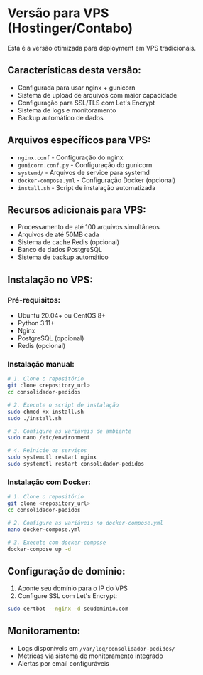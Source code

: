 # Versão para VPS (Hostinger/Contabo)

Esta é a versão otimizada para deployment em VPS tradicionais.

## Características desta versão:
- Configurada para usar nginx + gunicorn
- Sistema de upload de arquivos com maior capacidade
- Configuração para SSL/TLS com Let's Encrypt
- Sistema de logs e monitoramento
- Backup automático de dados

## Arquivos específicos para VPS:
- `nginx.conf` - Configuração do nginx
- `gunicorn.conf.py` - Configuração do gunicorn
- `systemd/` - Arquivos de service para systemd
- `docker-compose.yml` - Configuração Docker (opcional)
- `install.sh` - Script de instalação automatizada

## Recursos adicionais para VPS:
- Processamento de até 100 arquivos simultâneos
- Arquivos de até 50MB cada
- Sistema de cache Redis (opcional)
- Banco de dados PostgreSQL
- Sistema de backup automático

## Instalação no VPS:

### Pré-requisitos:
- Ubuntu 20.04+ ou CentOS 8+
- Python 3.11+
- Nginx
- PostgreSQL (opcional)
- Redis (opcional)

### Instalação manual:
```bash
# 1. Clone o repositório
git clone <repository_url>
cd consolidador-pedidos

# 2. Execute o script de instalação
sudo chmod +x install.sh
sudo ./install.sh

# 3. Configure as variáveis de ambiente
sudo nano /etc/environment

# 4. Reinicie os serviços
sudo systemctl restart nginx
sudo systemctl restart consolidador-pedidos
```

### Instalação com Docker:
```bash
# 1. Clone o repositório
git clone <repository_url>
cd consolidador-pedidos

# 2. Configure as variáveis no docker-compose.yml
nano docker-compose.yml

# 3. Execute com docker-compose
docker-compose up -d
```

## Configuração de domínio:
1. Aponte seu domínio para o IP do VPS
2. Configure SSL com Let's Encrypt:
```bash
sudo certbot --nginx -d seudominio.com
```

## Monitoramento:
- Logs disponíveis em `/var/log/consolidador-pedidos/`
- Métricas via sistema de monitoramento integrado
- Alertas por email configuráveis